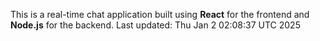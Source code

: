 This is a real-time chat application built using **React** for the frontend and **Node.js** for the backend.
Last updated: Thu Jan  2 02:08:37 UTC 2025
